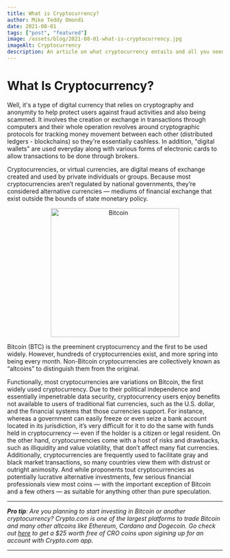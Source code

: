 ```yaml
---
title: What is Cryptocurrency?
author: Mike Teddy Omondi
date: 2021-08-01
tags: ["post", "featured"]
image: /assets/blog/2021-08-01-what-is-cryptocurrency.jpg
imageAlt: Cryptocurrency
description: An article on what cryptocurrency entails and all you need to know.
---
```


# What Is Cryptocurrency?

Well, it's a type of digital currency that relies on cryptography and anonymity to help protect users against fraud activities and also being scammed. It involves the creation or exchange in transactions through computers and their whole operation revolves around cryptographic protocols for tracking money movement between each other (distributed ledgers - blockchains) so they're essentially cashless. In addition, "digital wallets" are used everyday along with various forms of electronic cards to allow transactions to be done through brokers.

Cryptocurrencies, or virtual currencies, are digital means of exchange created and used by private individuals or groups. Because most cryptocurrencies aren’t regulated by national governments, they’re considered alternative currencies — mediums of financial exchange that exist outside the bounds of state monetary policy.

<p align="center">
    <img width="300" src="https://th.bing.com/th/id/OIP.7cCeygHcU2AKRVbwnZIY3QHaE8?w=265&h=180&c=7&r=0&o=5&dpr=1.25&pid=1.7" alt="Bitcoin">
</p>

Bitcoin (BTC) is the preeminent cryptocurrency and the first to be used widely. However, hundreds of cryptocurrencies exist, and more spring into being every month. Non-Bitcoin cryptocurrencies are collectively known as “altcoins” to distinguish them from the original.

Functionally, most cryptocurrencies are variations on Bitcoin, the first widely used cryptocurrency. Due to their political independence and essentially impenetrable data security, cryptocurrency users enjoy benefits not available to users of traditional fiat currencies, such as the U.S. dollar, and the financial systems that those currencies support. For instance, whereas a government can easily freeze or even seize a bank account located in its jurisdiction, it’s very difficult for it to do the same with funds held in cryptocurrency — even if the holder is a citizen or legal resident. On the other hand, cryptocurrencies come with a host of risks and drawbacks, such as illiquidity and value volatility, that don’t affect many fiat currencies. Additionally, cryptocurrencies are frequently used to facilitate gray and black market transactions, so many countries view them with distrust or outright animosity. And while proponents tout cryptocurrencies as potentially lucrative alternative investments, few serious financial professionals view most coins — with the important exception of Bitcoin and a few others — as suitable for anything other than pure speculation.

---

_**Pro tip**: Are you planning to start investing in Bitcoin or another cryptocurrency? Crypto.com is one of the largest platforms to trade Bitcoin and many other altcoins like Ethereum, Cardano and Dogecoin. Go check out [here](/#referrals) to get a $25 worth free of CRO coins upon sigining up for an account with Crypto.com app._

---
